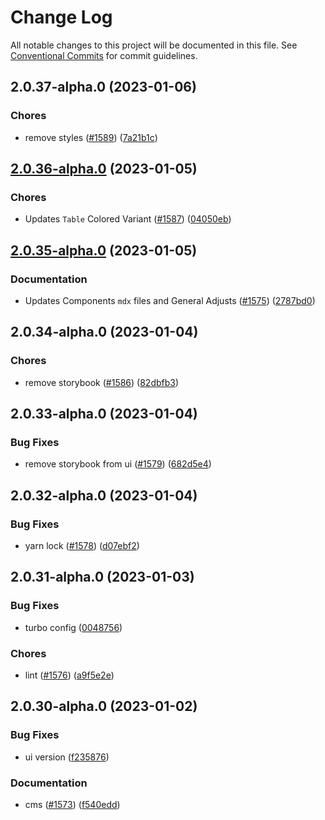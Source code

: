 # Change Log

All notable changes to this project will be documented in this file.
See [Conventional Commits](https://conventionalcommits.org) for commit guidelines.

## 2.0.37-alpha.0 (2023-01-06)


### Chores

* remove styles ([#1589](https://github.com/vtex/faststore/issues/1589)) ([7a21b1c](https://github.com/vtex/faststore/commit/7a21b1cfbbd7cee190299365087984c33cc8d4e2))



## [2.0.36-alpha.0](https://github.com/vtex/faststore/compare/v2.0.35-alpha.0...v2.0.36-alpha.0) (2023-01-05)


### Chores

* Updates `Table` Colored Variant ([#1587](https://github.com/vtex/faststore/issues/1587)) ([04050eb](https://github.com/vtex/faststore/commit/04050eb920fe08ca3b4fe30a3e17fbf9dbedff44))



## [2.0.35-alpha.0](https://github.com/vtex/faststore/compare/v2.0.34-alpha.0...v2.0.35-alpha.0) (2023-01-05)


### Documentation

* Updates Components `mdx` files and General Adjusts ([#1575](https://github.com/vtex/faststore/issues/1575)) ([2787bd0](https://github.com/vtex/faststore/commit/2787bd0db083b66f642ac6af2f141e98de87f6fd))



## 2.0.34-alpha.0 (2023-01-04)


### Chores

* remove storybook ([#1586](https://github.com/vtex/faststore/issues/1586)) ([82dbfb3](https://github.com/vtex/faststore/commit/82dbfb3102850bfa1115547773f84a293a055c6b))



## 2.0.33-alpha.0 (2023-01-04)


### Bug Fixes

* remove storybook from ui ([#1579](https://github.com/vtex/faststore/issues/1579)) ([682d5e4](https://github.com/vtex/faststore/commit/682d5e4290beb738685fcdc009772d04c0901278))



## 2.0.32-alpha.0 (2023-01-04)


### Bug Fixes

* yarn lock ([#1578](https://github.com/vtex/faststore/issues/1578)) ([d07ebf2](https://github.com/vtex/faststore/commit/d07ebf26fef4518a3a1a1ffede34371d8866a07b))



## 2.0.31-alpha.0 (2023-01-03)


### Bug Fixes

* turbo config ([0048756](https://github.com/vtex/faststore/commit/00487564d0aa2a4bee382574a40fa20431a8f0eb))


### Chores

* lint ([#1576](https://github.com/vtex/faststore/issues/1576)) ([a9f5e2e](https://github.com/vtex/faststore/commit/a9f5e2e921a29af898e631380736ee1211aecc0d))



## 2.0.30-alpha.0 (2023-01-02)


### Bug Fixes

* ui version ([f235876](https://github.com/vtex/faststore/commit/f2358761e283b0877406b49d4c827871f4bd7456))


### Documentation

* cms ([#1573](https://github.com/vtex/faststore/issues/1573)) ([f540edd](https://github.com/vtex/faststore/commit/f540edd5e8c7ea10e8cd26b1c6f65b10ecce67c4))
